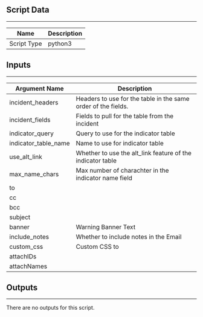 

## Script Data
---

| **Name** | **Description** |
| --- | --- |
| Script Type | python3 |

## Inputs
---

| **Argument Name** | **Description** |
| --- | --- |
| incident_headers | Headers to use for the table in the same order of the fields. |
| incident_fields | Fields to pull for the table from the incident |
| indicator_query | Query to use for the indicator table |
| indicator_table_name | Name to use for indicator table |
| use_alt_link | Whether to use the alt_link feature of the indicator table |
| max_name_chars | Max number of charachter in the indicator name field |
| to |  |
| cc |  |
| bcc |  |
| subject |  |
| banner | Warning Banner Text |
| include_notes | Whether to include notes in the Email |
| custom_css | Custom CSS to  |
| attachIDs |  |
| attachNames |  |

## Outputs
---
There are no outputs for this script.
